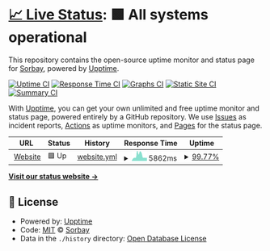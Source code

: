 # [📈 Live Status](https://sorbay.github.io/status): <!--live status--> **🟩 All systems operational**

This repository contains the open-source uptime monitor and status page for [Sorbay](https://www.sorbay.com), powered by [Upptime](https://github.com/upptime/upptime).

[![Uptime CI](https://github.com/sorbay/status/workflows/Uptime%20CI/badge.svg)](https://github.com/sorbay/status/actions?query=workflow%3A%22Uptime+CI%22)
[![Response Time CI](https://github.com/sorbay/status/workflows/Response%20Time%20CI/badge.svg)](https://github.com/sorbay/status/actions?query=workflow%3A%22Response+Time+CI%22)
[![Graphs CI](https://github.com/sorbay/status/workflows/Graphs%20CI/badge.svg)](https://github.com/sorbay/status/actions?query=workflow%3A%22Graphs+CI%22)
[![Static Site CI](https://github.com/sorbay/status/workflows/Static%20Site%20CI/badge.svg)](https://github.com/sorbay/status/actions?query=workflow%3A%22Static+Site+CI%22)
[![Summary CI](https://github.com/sorbay/status/workflows/Summary%20CI/badge.svg)](https://github.com/sorbay/status/actions?query=workflow%3A%22Summary+CI%22)

With [Upptime](https://upptime.js.org), you can get your own unlimited and free uptime monitor and status page, powered entirely by a GitHub repository. We use [Issues](https://github.com/sorbay/status/issues) as incident reports, [Actions](https://github.com/sorbay/status/actions) as uptime monitors, and [Pages](https://sorbay.github.io/status) for the status page.

<!--start: status pages-->
<!-- This summary is generated by Upptime (https://github.com/upptime/upptime) -->
<!-- Do not edit this manually, your changes will be overwritten -->
<!-- prettier-ignore -->
| URL | Status | History | Response Time | Uptime |
| --- | ------ | ------- | ------------- | ------ |
| <img alt="" src="https://sorbay.com/favicon-32x32.png" height="13"> [Website](https://www.sorbay.com) | 🟩 Up | [website.yml](https://github.com/sorbay/status/commits/HEAD/history/website.yml) | <details><summary><img alt="Response time graph" src="./graphs/website/response-time-week.png" height="20"> 5862ms</summary><br><a href="https://sorbay.github.io/status/history/website"><img alt="Response time 4150" src="https://img.shields.io/endpoint?url=https%3A%2F%2Fraw.githubusercontent.com%2Fsorbay%2Fstatus%2FHEAD%2Fapi%2Fwebsite%2Fresponse-time.json"></a><br><a href="https://sorbay.github.io/status/history/website"><img alt="24-hour response time 3505" src="https://img.shields.io/endpoint?url=https%3A%2F%2Fraw.githubusercontent.com%2Fsorbay%2Fstatus%2FHEAD%2Fapi%2Fwebsite%2Fresponse-time-day.json"></a><br><a href="https://sorbay.github.io/status/history/website"><img alt="7-day response time 5862" src="https://img.shields.io/endpoint?url=https%3A%2F%2Fraw.githubusercontent.com%2Fsorbay%2Fstatus%2FHEAD%2Fapi%2Fwebsite%2Fresponse-time-week.json"></a><br><a href="https://sorbay.github.io/status/history/website"><img alt="30-day response time 4557" src="https://img.shields.io/endpoint?url=https%3A%2F%2Fraw.githubusercontent.com%2Fsorbay%2Fstatus%2FHEAD%2Fapi%2Fwebsite%2Fresponse-time-month.json"></a><br><a href="https://sorbay.github.io/status/history/website"><img alt="1-year response time 4488" src="https://img.shields.io/endpoint?url=https%3A%2F%2Fraw.githubusercontent.com%2Fsorbay%2Fstatus%2FHEAD%2Fapi%2Fwebsite%2Fresponse-time-year.json"></a></details> | <details><summary><a href="https://sorbay.github.io/status/history/website">99.77%</a></summary><a href="https://sorbay.github.io/status/history/website"><img alt="All-time uptime 98.38%" src="https://img.shields.io/endpoint?url=https%3A%2F%2Fraw.githubusercontent.com%2Fsorbay%2Fstatus%2FHEAD%2Fapi%2Fwebsite%2Fuptime.json"></a><br><a href="https://sorbay.github.io/status/history/website"><img alt="24-hour uptime 100.00%" src="https://img.shields.io/endpoint?url=https%3A%2F%2Fraw.githubusercontent.com%2Fsorbay%2Fstatus%2FHEAD%2Fapi%2Fwebsite%2Fuptime-day.json"></a><br><a href="https://sorbay.github.io/status/history/website"><img alt="7-day uptime 99.77%" src="https://img.shields.io/endpoint?url=https%3A%2F%2Fraw.githubusercontent.com%2Fsorbay%2Fstatus%2FHEAD%2Fapi%2Fwebsite%2Fuptime-week.json"></a><br><a href="https://sorbay.github.io/status/history/website"><img alt="30-day uptime 99.95%" src="https://img.shields.io/endpoint?url=https%3A%2F%2Fraw.githubusercontent.com%2Fsorbay%2Fstatus%2FHEAD%2Fapi%2Fwebsite%2Fuptime-month.json"></a><br><a href="https://sorbay.github.io/status/history/website"><img alt="1-year uptime 98.09%" src="https://img.shields.io/endpoint?url=https%3A%2F%2Fraw.githubusercontent.com%2Fsorbay%2Fstatus%2FHEAD%2Fapi%2Fwebsite%2Fuptime-year.json"></a></details>

<!--end: status pages-->

[**Visit our status website →**](https://sorbay.github.io/status)

## 📄 License

- Powered by: [Upptime](https://github.com/upptime/upptime)
- Code: [MIT](./LICENSE) © [Sorbay](https://www.sorbay.com)
- Data in the `./history` directory: [Open Database License](https://opendatacommons.org/licenses/odbl/1-0/)
